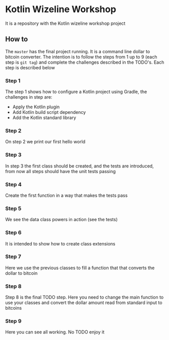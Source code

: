 # Kotlin Wizeline Workshop

It is a repository with the Kotlin wizeline workshop project

## How to

The `master` has the final project running. It is a command line dollar to bitcoin converter. The intention is to follow the steps from 1 up to 9 (each step is `git tag`) and complete the challenges described in the TODO's. Each step is described below

### Step 1

The step 1 shows how to configure a Kotlin project using Gradle, the challenges in step are:

- Apply the Kotlin plugin
- Add Kotlin build script dependency
- Add the Kotlin standard library

### Step 2

On step 2 we print our first hello world

### Step 3

In step 3 the first class should be created, and the tests are introduced, from now all steps should have the unit tests passing

### Step 4

Create the first function in a way that makes the tests pass

### Step 5 

We see the data class powers in action (see the tests)

### Step 6

It is intended to show how to create class extensions

### Step 7

Here we use the previous classes to fill a function that that converts the dollar to bitcoin

### Step 8

Step 8 is the final TODO step. Here you need to change the main function to use your classes and convert the dollar amount read from standard input to bitcoins

### Step 9

Here you can see all working. No TODO enjoy it